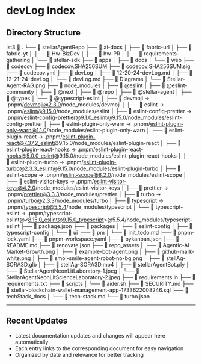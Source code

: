 # devLog Index

## Directory Structure

lst3
 .
└──  stellarAgentRepo
    ├──  ai-docs
    │   ├──  fabric-url
    │   ├──  fabric-yt
    │   ├──  Hw-BizDev
    │   ├──  hw-PR
    │   ├──  requirements-gathering
    │   └──  stellar-sdk
    ├──  apps
    │   ├──  docs
    │   └──  web
    ├──  codecov
    ├──  codecov.SHA256SUM
    ├── 󱧃 codecov.SHA256SUM.sig
    ├──  codecov.yml
    ├──  devLog
    │   ├──  12-20-24-devLog.md
    │   ├──  12-21-24-devLog
    │   └──  devLog.md
    ├──  Diagrams
    │   └──  Stellar-Agent-RAG.png
    ├──  node_modules
    │   ├──  @eslint
    │   ├──  @eslint-community
    │   ├──  @next
    │   ├──  @repo
    │   ├──  @stellar-agent
    │   ├──  @types
    │   ├──  @typescript-eslint
    │   ├──  devmoji -> .pnpm/devmoji@2.3.0/node_modules/devmoji
    │   ├──  eslint -> .pnpm/eslint@9.15.0/node_modules/eslint
    │   ├──  eslint-config-prettier -> .pnpm/eslint-config-prettier@9.1.0_eslint@9.15.0/node_modules/eslint-config-prettier
    │   ├──  eslint-plugin-only-warn -> .pnpm/eslint-plugin-only-warn@1.1.0/node_modules/eslint-plugin-only-warn
    │   ├──  eslint-plugin-react -> .pnpm/eslint-plugin-react@7.37.2_eslint@9.15.0/node_modules/eslint-plugin-react
    │   ├──  eslint-plugin-react-hooks -> .pnpm/eslint-plugin-react-hooks@5.0.0_eslint@9.15.0/node_modules/eslint-plugin-react-hooks
    │   ├──  eslint-plugin-turbo -> .pnpm/eslint-plugin-turbo@2.3.3_eslint@9.15.0/node_modules/eslint-plugin-turbo
    │   ├──  eslint-scope -> .pnpm/eslint-scope@8.2.0/node_modules/eslint-scope
    │   ├──  eslint-visitor-keys -> .pnpm/eslint-visitor-keys@4.2.0/node_modules/eslint-visitor-keys
    │   ├──  prettier -> .pnpm/prettier@3.3.3/node_modules/prettier
    │   ├──  turbo -> .pnpm/turbo@2.3.3/node_modules/turbo
    │   ├──  typescript -> .pnpm/typescript@5.5.4/node_modules/typescript
    │   └──  typescript-eslint -> .pnpm/typescript-eslint@<8.15.0_eslint@9.15.0_typescript>@5.5.4/node_modules/typescript-eslint
    ├──  package.json
    ├──  packages
    │   ├──  eslint-config
    │   ├──  typescript-config
    │   └──  ui
    ├──  pm
    │   └──  init_todo.md
    ├──  pnpm-lock.yaml
    ├──  pnpm-workspace.yaml
    ├──  pykanban.json
    ├──  README.md
    ├──  renovate.json
    ├──  repo_assets
    │   ├──  Agentic-AI-Market-Growth.png
    │   ├──  example-bot-agent.png
    │   ├──  github-mark-white.png
    │   ├──  smol-smile-agent-robot-no-bg.png
    │   ├──  stellAg-SORA3D.glb
    │   ├──  stellAg-SORA3D.mp4
    │   ├── 󰆧 stellarAgentBot.ply
    │   ├──  StellarAgentNeonLitLaboratory-1.jpeg
    │   └──  StellarAgentNeonLitScienceLaboratory-2.jpeg
    ├──  requirements.in
    ├──  requirements.txt
    ├──  scripts
    │   └──  aider.sh
    ├──  SECURITY.md
    ├──  stellar-blockchain-wallet-management-app-1733622008246.sql
    ├──  techStack_docs
    │   └──  tech-stack.md
    └──  turbo.json

---

## Recent Updates

- Latest documentation updates and changes will appear here automatically
- Each entry links to the corresponding document for easy navigation
- Organized by date and relevance for better tracking
